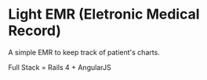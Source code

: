 Light EMR (Eletronic Medical Record)
===

A simple EMR to keep track of patient's charts.

Full Stack = Rails 4 + AngularJS

